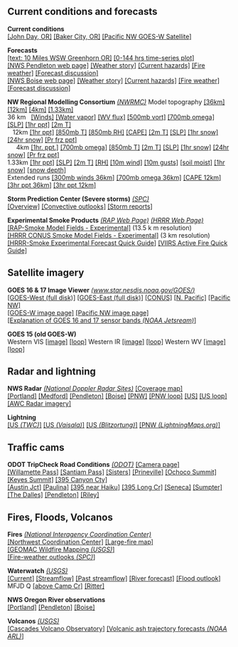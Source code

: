## Current conditions and forecasts ##

**Current conditions**  
[[John Day, OR]](http://forecast.weather.gov/MapClick.php?lat=44.4159883&lon=-118.95301&site=all&smap=1&searchresult=John%20Day%2C%20OR%2097845%2C%20USA)
[[Baker City, OR]](http://forecast.weather.gov/MapClick.php?CityName=Baker+City&state=OR&site=BOI&textField1=44.775&textField2=-117.833&e=0) 
[[Pacific NW GOES-W Satellite]](https://www.star.nesdis.noaa.gov/GOES/sector_band.php?sat=G17&sector=pnw&band=GEOCOLOR&length=12)  

**Forecasts**  
[[text:  10 Miles WSW Greenhorn OR]](http://forecast.weather.gov/MapClick.php?lat=44.654977979262924&lon=-118.68804931640625&site=pdt&smap=1&marine=0&unit=0&lg=en&TextType=1) 
[[0-144 hrs time-series plot]](html/eugwx/all3_mfjd.html)  
[[NWS Pendleton web page]](http://www.wrh.noaa.gov/pdt/) 
[[Weather story]](http://www.wrh.noaa.gov/FXC/wxstory.php?wfo=pdt) 
[[Current hazards]](https://www.wrh.noaa.gov/map/?wfo=pdt) 
[[Fire weather]](https://www.wrh.noaa.gov/fire2/?wfo=pdt)
[[Forecast discussion]](http://www.wrh.noaa.gov/total_forecast/getprod.php?prod=XXXAFDPDT&wfo=PDT)  
[[NWS Boise web page]](http://www.wrh.noaa.gov/boi/) 
[[Weather story]](http://www.wrh.noaa.gov/FXC/wxstory.php?wfo=boi) 
[[Current hazards]](https://www.wrh.noaa.gov/map/?wfo=boi) 
[[Fire weather]](https://www.wrh.noaa.gov/fire2/?wfo=boi)
[[Forecast discussion]](https://www.wrh.noaa.gov/total_forecast/getprod.php?new&wfo=boi&sid=BOI&pil=AFD)

**NW Regional Modelling Consortium** *[(NWRMC)](http://www.atmos.washington.edu/mm5rt/)* 
Model topography 
[[36km]](http://www.atmos.washington.edu/mm5rt/domains/may06.36kmterrain.gif) 
[[12km]](http://www.atmos.washington.edu/mm5rt/domains/may06.12kmterrain.gif)
[[4km]](http://www.atmos.washington.edu/mm5rt/domains/may06.4kmterrain.gif)
[[1.33km]](http://www.atmos.washington.edu/mm5rt/domains/nov16.1.33kmterrain.gif)  
36 km 
&nbsp;&nbsp;[[Winds]](http://www.atmos.washington.edu/%7Eovens/loops/wxloop.cgi?mm5d1_300j+//72/3)
[[Water vapor]](http://www.atmos.washington.edu/%7Eovens/loops/wxloop.cgi?mm5d1_pcpwv+//84/3) 
[[WV flux]](https://atmos.washington.edu/~ovens/wxloop.cgi?wrfd1_ivt+//84/3) 
[[500mb vort]](http://www.atmos.washington.edu/%7Eovens/loops/wxloop.cgi?mm5d2_500vor+//72/3)
[[700mb omega]](http://www.atmos.washington.edu/%7Eovens/loops/wxloop.cgi?mm5d1_700w+//72/3)
[[SLP]](http://www.atmos.washington.edu/%7Eovens/loops/wxloop.cgi?mm5d1_slp+//72/3)
[[1hr ppt]](http://www.atmos.washington.edu/%7Eovens/loops/wxloop.cgi?mm5d1_pcp1+//72/1)
[[2m T]](http://www.atmos.washington.edu/%7Eovens/loops/wxloop.cgi?mm5d1_tsfc+//72/3)  
&nbsp;&nbsp;&nbsp;12km 
[[1hr ppt]](http://www.atmos.washington.edu/%7Eovens/loops/wxloop.cgi?mm5d2_pcp1+//72/1)
[[850mb T]](http://www.atmos.washington.edu/%7Eovens/wxloop.cgi?wrfd2_850t+//84/3)
[[850mb RH]](http://www.atmos.washington.edu/%7Eovens/loops/wxloop.cgi?mm5d2_850rh+//72/3)
[[CAPE]](http://www.atmos.washington.edu/%7Eovens/wxloop.cgi?mm5d2_mcape+//84/3)
[[2m T]](http://www.atmos.washington.edu/%7Eovens/loops/wxloop.cgi?mm5d2_tsfc+//72/3)
[[SLP]](http://www.atmos.washington.edu/%7Eovens/loops/wxloop.cgi?mm5d2_slp+//72/3) 
[[1hr snow]](http://www.atmos.washington.edu/%7Eovens/loops/wxloop.cgi?mm5d2_snow1+//72/1)
[[24hr snow]](http://www.atmos.washington.edu/%7Eovens/loops/wxloop.cgi?mm5d2_snow24+//72/3)
[[Pr frz ppt]](http://www.atmos.washington.edu/%7Eovens/loops/wxloop.cgi?mm5d2_ptype+//72/3)  
&nbsp;&nbsp;&nbsp;&nbsp;&nbsp;4km 
[[1hr. ppt.]](https://atmos.washington.edu/%7Eovens/wxloop.cgi?wrfd3_ti_pcp1+///1)
[[700mb omega]](https://a.atmos.washington.edu/~ovens/wxloop.cgi?wrfd3_700w+///3)
[[850mb T]](https://atmos.washington.edu/%7Eovens/wxloop.cgi?wrfd3_ti_850t+///3)
[[2m T]](https://atmos.washington.edu/%7Eovens/wxloop.cgi?wrfd3_ti_tsfc+///3)
[[SLP]](https://atmos.washington.edu/%7Eovens/wxloop.cgi?wrfd3_ti_slp+///3)
[[1hr snow]](http://www.atmos.washington.edu/%7Eovens/loops/wxloop.cgi?mm5d3_snow1+///1)
[[24hr snow]](http://www.atmos.washington.edu/%7Eovens/loops/wxloop.cgi?mm5d3_snow24+///3)
[[Pr frz ppt]](http://www.atmos.washington.edu/%7Eovens/loops/wxloop.cgi?mm5d3_ptype+///3)  
1.33km
[[1hr ppt]](http://www.atmos.washington.edu/%7Eovens/wxloop.cgi?wrfd4_ti_pcp1+///1)
[[SLP]](http://www.atmos.washington.edu/%7Eovens/wxloop.cgi?wrfd4_ti_slp+///3)
[[2m T]](http://www.atmos.washington.edu/%7Eovens/wxloop.cgi?wrfd4_ti_tsfc+///3)
[[RH]](https://a.atmos.washington.edu/~ovens/wxloop.cgi?wrfd4_ti_rhsfc+///3) 
[[10m wind]](http://www.atmos.washington.edu/%7Eovens/wxloop.cgi?wrfd4_ti_wssfc+///3)
[[10m gusts]](http://www.atmos.washington.edu/%7Eovens/wxloop.cgi?wrfd4_ti_wgsfc+///3)
[[soil moist]](http://www.atmos.washington.edu/%7Eovens/wxloop.cgi?wrfd4_ti_smois1+///3) 
[[1hr snow]](http://www.atmos.washington.edu/%7Eovens/wxloop.cgi?wrfd4_ti_snow1+///1)
[[snow depth]](http://www.atmos.washington.edu/%7Eovens/wxloop.cgi?wrfd4_ti_snodep+///3)  
Extended runs  [[300mb winds 36km]](https://a.atmos.washington.edu/~ovens/wxloop.cgi?wrfd1_x_300j+///3)
[[700mb omega 36km]](https://a.atmos.washington.edu/~ovens/wxloop.cgi?wrfd1_x_500w+///3)
[[CAPE 12km]](https://a.atmos.washington.edu/~ovens/wxloop.cgi?wrfd2_x_mcape+///3)
[[3hr ppt 36km]](https://a.atmos.washington.edu/~ovens/wxloop.cgi?wrfd1_x_pcp3+///3)
[[3hr ppt 12km]](https://a.atmos.washington.edu/~ovens/wxloop.cgi?wrfd2_x_pcp3+///3)

**Storm Prediction Center (Severe storms)** *[(SPC)](https://www.spc.noaa.gov/)*  
[[Overview]](https://www.spc.noaa.gov/)
[[Convective outlooks]](https://www.spc.noaa.gov/products/outlook/)
[[Storm reports]](https://www.spc.noaa.gov/climo/online/)

**Experimental Smoke Products** *[(RAP Web Page)](https://rapidrefresh.noaa.gov)* 
*[(HRRR Web Page)](https://rapidrefresh.noaa.gov/hrrr/)*  
[[RAP-Smoke Model Fields - Experimental]](https://rapidrefresh.noaa.gov/RAPsmoke/) (13.5 k m resolution)  
[[HRRR CONUS Smoke Model Fields - Experimental]](https://rapidrefresh.noaa.gov/hrrr/HRRRsmoke/) (3 km resolution)  
[[HRRR-Smoke Experimental Forecast Quick Guide]](https://rapidrefresh.noaa.gov/hrrr/HRRRsmoke/HRRR_Smoke_IMET_Fire_QuickGuide_Aug14.pdf)
[[VIIRS Active Fire Quick Guide]](https://rapidrefresh.noaa.gov/hrrr/HRRRsmoke/VIIRSActiveFireQuickGuide-FinalForm-.pdf)

## Satellite imagery ##

**GOES 16 & 17 Image Viewer** *[(www.star.nesdis.noaa.gov/GOES/)](https://www.star.nesdis.noaa.gov/GOES/index.php)*  
[[GOES-West (full disk)]](https://www.star.nesdis.noaa.gov/GOES/fulldisk_band.php?sat=G17&band=GEOCOLOR&length=127)
[[GOES-East (full disk)]](https://www.star.nesdis.noaa.gov/GOES/fulldisk_band.php?sat=G16&band=GEOCOLOR&length=12)
[[CONUS]](https://www.star.nesdis.noaa.gov/GOES/conus_band.php?sat=G16&band=GEOCOLOR&length=12)
[[N. Pacific]](https://www.star.nesdis.noaa.gov/GOES/sector_band.php?sat=G17&sector=np&band=GEOCOLOR&length=12)
[[Pacific NW]](https://www.star.nesdis.noaa.gov/GOES/sector_band.php?sat=G17&sector=pnw&band=GEOCOLOR&length=12)  
[[GOES-W image page]](https://www.star.nesdis.noaa.gov/GOES/fulldisk.php?sat=G17)
[[Pacific NW image page]](https://www.star.nesdis.noaa.gov/GOES/sector.php?sat=G17&sector=pnw)  
[[Explanation of GOES 16 and 17 sensor bands *(NOAA Jetsream)*]](https://www.weather.gov/jetstream/goes)  

**GOES 15 (old GOES-W)**  
Western VIS [[image]](http://www.goes.noaa.gov/GIFS/WCVS.JPG)
[[loop]](http://www.goes.noaa.gov/GSSLOOPS/wcvs.html)
Western IR [[image]](http://www.goes.noaa.gov/GIFS/WCIR.JPG)
[[loop]](http://www.goes.noaa.gov/GSSLOOPS/wcwv.html)
Western WV [[image]](http://www.goes.noaa.gov/GIFS/WCWV.JPG)
[[loop]](http://www.goes.noaa.gov/GSSLOOPS/wcwv.html)

## Radar and lightning ##

**NWS Radar**  *[(National Doppler Radar Sites)](https://radar.weather.gov/)*
[[Coverage map]](https://www.roc.noaa.gov/WSR88D/Images/WSR-88DCONUSCoverage1000.jpg)  
[[Portland]](http://radar.weather.gov/radar_lite.php?product=N0R&rid=RTX&loop=no)
[[Medford]](http://radar.weather.gov/radar_lite.php?rid=max&product=N0R&loop=no)
[[Pendleton]](https://radar.weather.gov/radar_lite.php?rid=pdt&product=N0R&loop=no)
[[Boise]](https://radar.weather.gov/radar_lite.php?rid=cbx&product=N0R&loop=no)
[[PNW]](http://radar.weather.gov/Conus/pacnorthwest_lite.php)
[[PNW loop]](http://radar.weather.gov/Conus/pacnorthwest_lite_loop.php)
[[US]](https://radar.weather.gov/Conus/index_lite.php)
[[US loop]](https://radar.weather.gov/Conus/index_lite_loop.php)
[[AWC Radar imagery]](https://aviationweather.gov/radar)  

**Lightning**  
[[US *(TWC)*]](http://geog.uoregon.edu/weather/eugwx/usradarlightning.htm)
[[US *(Vaisala)*]](http://thunderstorm.vaisala.com/explorer_files/lts-image.jpg?foo=468)
[[US *(Blitzortung)*]](http://en.blitzortung.org/live_lightning_maps.php?map=30)
[[PNW *(LightningMaps.org)*]](http://www.lightningmaps.org/?lang=en#m=oss;t=3;s=0;o=0;b=;ts=0;y=44.5983;x=-119.9542;z=7;d=2;dl=2;dc=0;)

## Traffic cams ##

**ODOT TripCheck Road Conditions** *[(ODOT)](https://www.tripcheck.com/Pages/Road-Conditions?curRegion=0&mainNav=RoadConditions)*
[[Camera page]](https://www.tripcheck.com/Pages/Road-Conditions?curRegion=0&mainNav=RoadConditions)   
[[Willamette Pass]](https://tripcheck.com/RoadCams/cams/Willamette%20Pass_pid3351.JPG?rand=1553714209804)
[[Santiam Pass]](https://tripcheck.com/RoadCams/cams/Santiam%20Pass_pid2728.JPG?rand=1553714236397)
[[Sisters]](https://tripcheck.com/RoadCams/cams/Sisters_pid653.jpg) 
[[Prineville]](https://tripcheck.com/RoadCams/cams/3rd%20St%20at%20Harwood_pid3527.JPG)
[[Ochoco Summit]](https://tripcheck.com/RoadCams/cams/US26%20at%20Ochoco%20Summit_pid2588.JPG)
[[Keyes Summit]](https://tripcheck.com/RoadCams/cams/US26%20at%20Keyes%20Summit_pid2550.JPG)
[[395 Canyon Cty]](https://tripcheck.com/RoadCams/cams/US395C%20at%20Canyon%20City_pid3515.JPG)  
[[Austin Jct]](https://tripcheck.com/RoadCams/cams/AustinJunction_pid1522.jpg?rand=1533491256378)
[[Paulina]](http://www.tripcheck.com/RoadCams/cams/Paulina_pid1362.jpg?0.7055475)
[[395 near Haiku]](https://tripcheck.com/RoadCams/cams/US395%20at%20Battle%20Mountain_pid3536.JPG)
[[395 Long Cr]](https://tripcheck.com/RoadCams/cams/US395B%20at%20Long%20Creek_pid3495.JPG)
[[Seneca]](https://tripcheck.com/RoadCams/cams/US395C%20at%20Seneca_pid3491.JPG)
[[Sumpter]](https://tripcheck.com/RoadCams/cams/ORE7%20at%20Sumpter_pid3499.JPG)
[[The Dalles]](http://www.tripcheck.com/roadcams/cams/TheDalles_pid655.jpg)
[[Pendleton]](http://www.tripcheck.com/RoadCams/cams/LorenzenRoad_pid635.jpg)
[[Riley]](https://tripcheck.com/RoadCams/cams/US20%20at%20US395%20Riley_pid2569.JPG)

## Fires, Floods, Volcanos ##

**Fires**  *[(National Interagency Coordination Center)](https://www.nifc.gov/nicc/index.htm)*   
[[Northwest Coordination Center]](http://gacc.nifc.gov/nwcc/)
[[Large-fire map]](http://gacc.nifc.gov/nwcc/)  
[[GEOMAC Wildfire Mapping *(USGS)*]](https://www.geomac.gov/viewer/viewer.shtml)  
[[Fire-weather outlooks *(SPC)*]](https://www.spc.noaa.gov/products/fire_wx/overview.html)

**Waterwatch** *[(USGS)](https://waterwatch.usgs.gov)*  
[[Current]](https://waterwatch.usgs.gov)
[[Streamflow]](https://waterwatch.usgs.gov/?id=ww_current)
[[Past streamflow]](https://waterwatch.usgs.gov/index.php?id=ww_past)
[[River forecast]](http://www.nwrfc.noaa.gov/rfc/)
[[Flood outlook]](https://www.wpc.ncep.noaa.gov/nationalfloodoutlook/)  
MFJD Q [[above Camp Cr]](http://waterdata.usgs.gov/or/nwis/uv?site_no=14043840)
[[Ritter]](http://waterdata.usgs.gov/or/nwis/uv?site_no=14044000)

**NWS Oregon River observations**  
[[Portland]](https://water.weather.gov/ahps2/index.php?wfo=pqr)
[[Pendleton]](https://water.weather.gov/ahps2/index.php?wfo=pdt)
[[Boise]](https://water.weather.gov/ahps2/index.php?wfo=boi)

**Volcanos** *[(USGS)](https://volcanoes.usgs.gov/index.html)*    
[[Cascades Volcano Observatory]](https://volcanoes.usgs.gov/observatories/cvo/)
[[Volcanic ash trajectory forecasts *(NOAA ARL)*]](https://www.ready.noaa.gov/ready2-bin/ashcurrent.pl)






